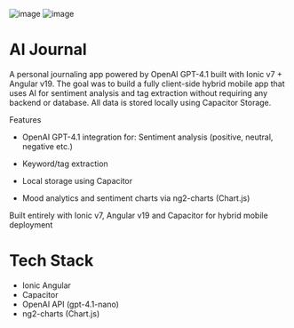 
![image](https://github.com/user-attachments/assets/241f1cde-cabd-4f09-93e7-a13e60683fa2)   ![image](https://github.com/user-attachments/assets/a6326996-bf71-478c-aa4a-cf2b694b99ae)





AI Journal
======================
A personal journaling app powered by OpenAI GPT-4.1 built with Ionic v7 + Angular v19.
The goal was to build a fully client-side hybrid mobile app that uses AI for sentiment analysis and tag extraction without requiring any backend or database. All data is stored locally using Capacitor Storage.

Features
- OpenAI GPT-4.1 integration for: Sentiment analysis (positive, neutral, negative etc.)

- Keyword/tag extraction

- Local storage using Capacitor

- Mood analytics and sentiment charts via ng2-charts (Chart.js)


Built entirely with Ionic v7,  Angular v19 and Capacitor for hybrid mobile deployment

Tech Stack
===================
- Ionic Angular
- Capacitor
- OpenAI API (gpt-4.1-nano)
- ng2-charts (Chart.js)

